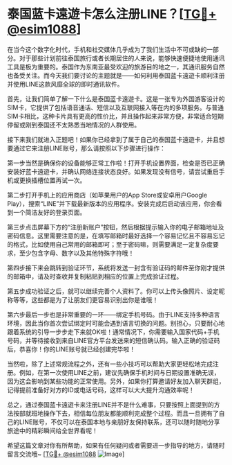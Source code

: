 # 泰国蓝卡遠遊卡怎么注册LINE？[[TG💪+ @esim1088](https://t.me/s/esim1088)]

在当今这个数字化时代，手机和社交媒体几乎成为了我们生活中不可或缺的一部分。对于那些计划前往泰国旅行或者长期居住的人来说，能够快速便捷地使用通讯工具是极为重要的。泰国作为东南亚最受欢迎的旅游目的地之一，其通讯服务自然也备受关注。而今天我们要讨论的主题就是——如何利用泰国蓝卡遠遊卡顺利注册并使用LINE这款风靡全球的即时通讯软件。

首先，让我们简单了解一下什么是泰国蓝卡遠遊卡。这是一张专为外国游客设计的SIM卡，它提供了包括语音通话、短信以及互联网接入等在内的多项服务。与普通SIM卡相比，这种卡片具有更高的性价比，并且操作起来非常方便，非常适合短期停留或刚到泰国还不太熟悉当地情况的人群使用。

接下来我们就进入正题吧！如果你已经拿到了属于自己的泰国蓝卡遠遊卡，并且想要通过它来注册LINE账号，那么请按照以下步骤进行操作：

第一步当然是确保你的设备能够正常工作啦！打开手机设置界面，检查是否已正确安装好蓝卡遠遊卡，并确认网络连接状态良好。如果发现没有信号，请尝试重启手机或更换插槽位置再试一次。

第二步打开手机上的应用商店（如苹果用户的App Store或安卓用户Google Play），搜索“LINE”并下载最新版本的应用程序。安装完成后启动该应用，你会看到一个简洁友好的登录页面。

第三步点击屏幕下方的“注册新账户”按钮，然后根据提示输入你的电子邮箱地址及密码信息。这里需要注意的是，在填写邮箱时最好选择一个容易记忆且不容易忘记的格式，比如使用自己常用的邮箱即可；至于密码嘛，则需要满足一定复杂度要求，至少包含字母、数字以及其他特殊字符哦！

第四步接下来会跳转到验证环节，系统将发送一封含有验证码的邮件至你刚才提供的邮箱中，请及时查收并复制粘贴到相应的位置上完成验证过程。

第五步成功验证之后，就可以继续完善个人资料了。你可以上传头像照片、设定昵称等等，这些都是为了让朋友们更容易识别出你是谁哦！

第六步最后一步也是非常重要的一环——绑定手机号码。由于LINE支持多种语言环境，因此当你首次尝试绑定时可能会遇到语言切换的问题。别担心，只要耐心地跟着系统的引导一步步走下来就OK啦！通常情况下，你需要输入国家代码+手机号码，并等待接收到来自LINE官方平台发送来的短信确认码。输入正确的验证码后，恭喜你！你的LINE账号就已经创建完毕啦！

当然啦，除了上述常规流程之外，还有一些小技巧可以帮助大家更轻松地完成注册。例如，在第一次使用LINE之前，建议先确保手机时间与日期设置准确无误，因为这会影响到某些功能的正常使用。另外，如果你打算邀请好友加入聊天群组，记得提前准备好对方的ID或电话号码，这样可以大大提升沟通效率呢！

总之，通过泰国蓝卡遠遊卡来注册LINE并不是什么难事，只要按照上面提到的方法按部就班地操作下去，相信每位朋友都能顺利完成整个过程。而且一旦拥有了自己的LINE账号，不仅可以在泰国本地与亲朋好友保持联系，还可以随时随地分享旅途中的精彩瞬间给全世界看呢！

希望这篇文章对你有所帮助，如果有任何疑问或者需要进一步指导的地方，请随时留言交流哦~ [[TG💪+ @esim1088](https://t.me/s/esim1088) ![Image](https://i.postimg.cc/4NQfJmqS/Snipaste-2025-05-13-00-14-12.png)]
